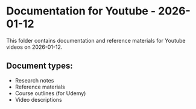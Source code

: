 # Documentation for Youtube - 2026-01-12

This folder contains documentation and reference materials for Youtube videos on 2026-01-12.

## Document types:
- Research notes
- Reference materials
- Course outlines (for Udemy)
- Video descriptions
